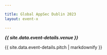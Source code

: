 ```yaml
---

title: Global AppSec Dublin 2023
layout: event-x

---
```


<!-- rebuild 14 -->

***{{ site.data.event-details.venue }}***

{{ site.data.event-details.pitch | markdownify }}



